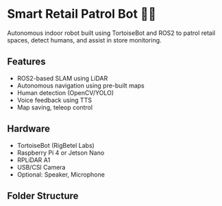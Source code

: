 # Smart Retail Patrol Bot 🤖🛒

Autonomous indoor robot built using TortoiseBot and ROS2 to patrol retail spaces, detect humans, and assist in store monitoring.

## Features
- ROS2-based SLAM using LiDAR
- Autonomous navigation using pre-built maps
- Human detection (OpenCV/YOLO)
- Voice feedback using TTS
- Map saving, teleop control

## Hardware
- TortoiseBot (RigBetel Labs)
- Raspberry Pi 4 or Jetson Nano
- RPLiDAR A1
- USB/CSI Camera
- Optional: Speaker, Microphone

## Folder Structure
